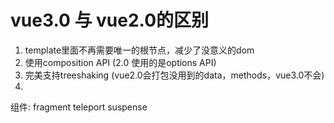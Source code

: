 # vue3.0 与 vue2.0的区别

1. template里面不再需要唯一的根节点，减少了没意义的dom
2. 使用composition API   (2.0 使用的是options API)
3. 完美支持treeshaking (vue2.0会打包没用到的data，methods，vue3.0不会)
4. 


组件: fragment teleport suspense